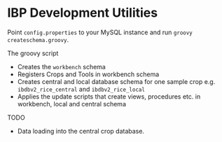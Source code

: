 IBP Development Utilities
=========================

Point `config.properties` to your MySQL instance and run `groovy createschema.groovy`.

The groovy script

* Creates the `workbench` schema
* Registers Crops and Tools in workbench schema
* Creates central and local database schema for one sample crop e.g. `ibdbv2_rice_central` and `ibdbv2_rice_local`
* Applies the update scripts that create views, procedures etc. in workbench, local and central schema

TODO
* Data loading into the central crop database.



